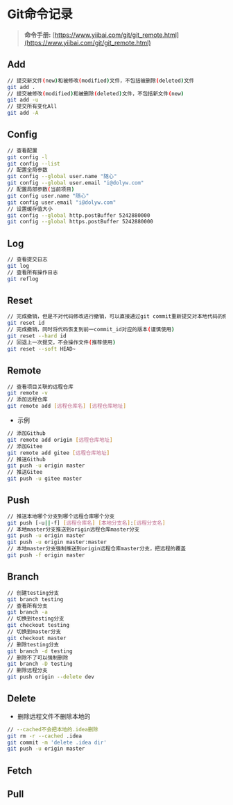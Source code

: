 # Git命令记录

> **命令手册:** [https://www.yiibai.com/git/git_remote.html](https://www.yiibai.com/git/git_remote.html)

## Add

```bash
// 提交新文件(new)和被修改(modified)文件，不包括被删除(deleted)文件
git add .
// 提交被修改(modified)和被删除(deleted)文件，不包括新文件(new)
git add -u
// 提交所有变化All
git add -A
```

## Config

```bash
// 查看配置
git config -l
git config --list
// 配置全局参数
git config --global user.name "随心"
git config --global user.email "i@dolyw.com"
// 配置局部参数(当前项目)
git config user.name "随心"
git config user.email "i@dolyw.com"
// 设置缓存值大小
git config --global http.postBuffer 5242880000
git config --global https.postBuffer 5242880000
```

## Log

```bash
// 查看提交日志
git log
// 查看所有操作日志
git reflog
```

## Reset

```bash
// 完成撤销，但是不对代码修改进行撤销，可以直接通过git commit重新提交对本地代码的修改(推荐使用)
git reset id
// 完成撤销，同时将代码恢复到前一commit_id对应的版本(谨慎使用)
git reset --hard id
// 回退上一次提交，不会操作文件(推荐使用)
git reset --soft HEAD~
```

## Remote

```bash
// 查看项目关联的远程仓库
git remote -v
// 添加远程仓库
git remote add [远程仓库名] [远程仓库地址]
```

* 示例

```bash
// 添加Github
git remote add origin [远程仓库地址]
// 添加Gitee
git remote add gitee [远程仓库地址]
// 推送Github
git push -u origin master
// 推送Gitee
git push -u gitee master
```

## Push

```bash
// 推送本地哪个分支到哪个远程仓库哪个分支
git push [-u||-f] [远程仓库名] [本地分支名]:[远程分支名]
// 本地master分支推送到origin远程仓库master分支
git push -u origin master
git push -u origin master:master
// 本地master分支强制推送到origin远程仓库master分支，把远程的覆盖
git push -f origin master
```

## Branch

```bash
// 创建testing分支
git branch testing
// 查看所有分支
git branch -a
// 切换到testing分支
git checkout testing
// 切换到master分支
git checkout master
// 删除testing分支
git branch -d testing
// 删除不了可以强制删除
git branch -D testing
// 删除远程分支
git push origin --delete dev
```

## Delete

* 删除远程文件不删除本地的

```bash
// --cached不会把本地的.idea删除
git rm -r --cached .idea
git commit -m 'delete .idea dir'
git push -u origin master
```

## Fetch

## Pull
